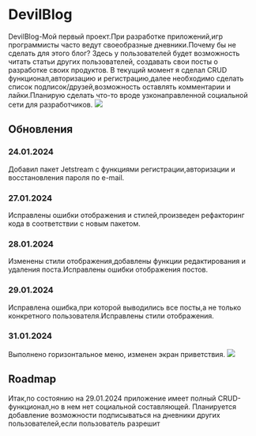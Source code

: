 <h1>DevilBlog</h1>
<p>DevilBlog-Мой первый проект.При разработке приложений,игр программисты часто ведут своеобразные дневники.Почему бы не сделать для этого
блог?
Здесь у пользователей будет возможность читать статьи других пользователей, создавать свои посты о разработке своих продуктов.
В текущий момент я сделал CRUD функционал,авторизацию и регистрацию,далее необходимо сделать список подписок/друзей,возможность оставлять комментарии и лайки.Планирую сделать что-то вроде узконаправленной социальной сети
    для разработчиков.
    <img src="https://github.com/Nixonnes/DevilBlog/assets/62841522/7e9a571c-e792-489b-9de6-87e2d4ac56de">





</p>
<h2>Обновления</h2>
<h3>24.01.2024</h3>
Добавил пакет Jetstream с функциями регистрации,авторизации и восстановления пароля по e-mail.
<h3>27.01.2024</h3>
    Исправлены ошибки отображения и стилей,произведен рефакторинг кода в соответствии с новым пакетом.
<h3> 28.01.2024</h3>
    Изменены стили отображения,добавлены функции редактирования и удаления поста.Исправлены ошибки отображения постов.
<h3> 29.01.2024 </h3>
    Исправлена ошибка,при которой выводились все посты,а не только конкретного пользователя.Исправлены стили отображения.
<h3> 31.01.2024 </h3>
    Выполнено горизонтальное меню, изменен экран приветствия.
    <img src="https://github.com/Nixonnes/DevilBlog/assets/62841522/12d154e3-21b3-40a4-a141-d251345e92f2">


<h2>Roadmap</h2>
Итак,по состоянию на 29.01.2024 приложение имеет полный CRUD-функционал,но в нем нет социальной составляющей.
Планируется добавление возможности подписываться на дневники других пользователей,если пользователь разрешит

